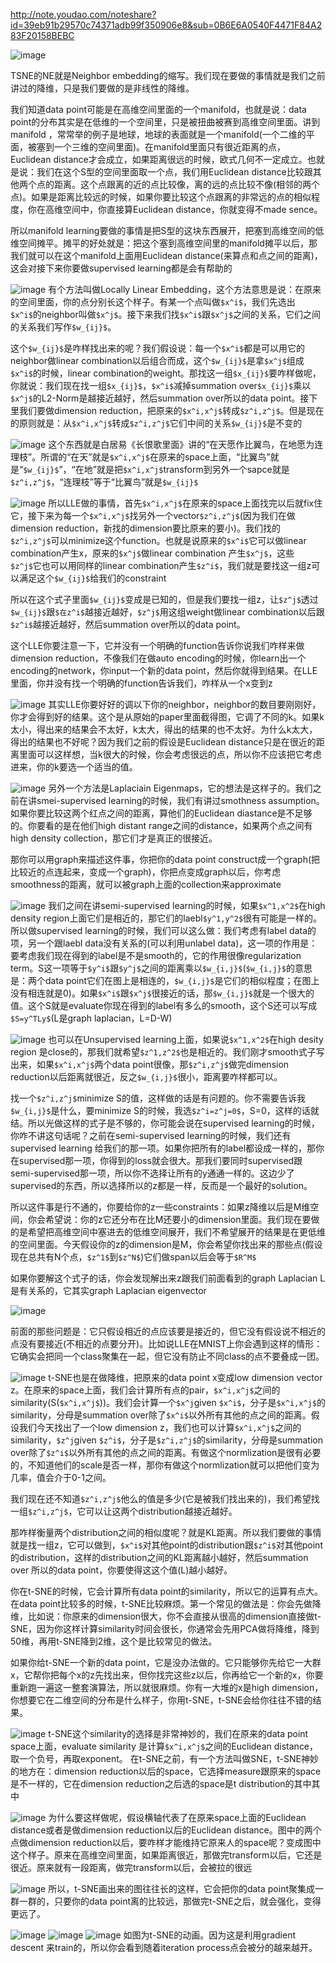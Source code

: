 http://note.youdao.com/noteshare?id=39eb91b29570c74371adb99f350906e8&sub=0B6E6A0540F4471F84A283F20158BEBC

![image](B90CF6EC81F24150B110A219F624358A)

TSNE的NE就是Neighbor embedding的缩写。我们现在要做的事情就是我们之前讲过的降维，只是我们要做的是非线性的降维。

我们知道data point可能是在高维空间里面的一个manifold，也就是说：data point的分布其实是在低维的一个空间里，只是被扭曲被赛到高维空间里面。讲到manifold ，常常举的例子是地球，地球的表面就是一个manifold(一个二维的平面，被塞到一个三维的空间里面)。在manifold里面只有很近距离的点，Euclidean distance才会成立，如果距离很远的时候，欧式几何不一定成立。也就是说：我们在这个S型的空间里面取一个点，我们用Euclidean distance比较跟其他两个点的距离。这个点跟离的近的点比较像，离的远的点比较不像(相邻的两个点)。如果是距离比较远的时候，如果你要比较这个点跟离的非常远的点的相似程度，你在高维空间中，你直接算Euclidean distance，你就变得不made sence。

所以manifold learning要做的事情是把S型的这块东西展开，把塞到高维空间的低维空间摊平。摊平的好处就是：把这个塞到高维空间里的manifold摊平以后，那我们就可以在这个manifold上面用Euclidean distance(来算点和点之间的距离)，这会对接下来你要做supervised learning都是会有帮助的



![image](F6077B3A28B64E84989C4D9F44B1F216)
有个方法叫做Locally Linear Embedding，这个方法意思是说：在原来的空间里面，你的点分别长这个样子。有某一个点叫做`$x^i$`，我们先选出`$x^i$`的neighbor叫做`$x^j$`。接下来我们找`$x^i$`跟`$x^j$`之间的关系，它们之间的关系我们写作`$w_{ij}$`。

这个`$w_{ij}$`是咋样找出来的呢？我们假设说：每一个`$x^i$`都是可以用它的neighbor做linear combination以后组合而成，这个`$w_{ij}$`是拿`$x^j$`组成`$x^i$`的时候，linear combination的weight。那找这一组`$x_{ij}$`要咋样做呢，你就说：我们现在找一组`$x_{ij}$`，`$x^i$`减掉summation over`$x_{ij}$`乘以`$x^j$`的L2-Norm是越接近越好，然后summation over所以的data point。接下里我们要做dimension reduction，把原来的`$x^i,x^j$`转成`$z^i,z^j$`。但是现在的原则就是：从`$x^i,x^j$`转成`$z^i,z^j$`它们中间的关系`$w_{ij}$`是不变的




![image](6CC16CA9D5DB460CAE878668209CFC9D)
这个东西就是白居易《长恨歌里面》讲的“在天愿作比翼鸟，在地愿为连理枝”。所谓的“在天”就是`$x^i,x^j$`在原来的space上面，“比翼鸟”就是“`$w_{ij}$`”，“在地”就是把`$x^i,x^j$`transform到另外一个sapce就是`$z^i,z^j$`，“连理枝”等于“比翼鸟”就是`$w_{ij}$`


![image](AD7DFABDDDBC42EABD057AFC75C71ABF)
所以LLE做的事情，首先`$x^i,x^j$`在原来的space上面找完以后就fix住它，接下来为每一个`$x^i,x^j$`找另外一个vector`$z^i,z^j$`(因为我们在做dimension reduction，新找的dimension要比原来的要小)。我们找的`$z^i,z^j$`可以minimize这个function。也就是说原来的`$x^i$`它可以做linear combination产生x，原来的`$x^j$`做linear combination 产生`$x^j$`，这些`$z^j$`它也可以用同样的linear combination产生`$z^i$`，我们就是要找这一组z可以满足这个`$w_{ij}$`给我们的constraint

所以在这个式子里面`$w_{ij}$`变成是已知的，但是我们要找一组z，让`$z^j$`透过`$w_{ij}$`跟`$在z^i$`越接近越好，`$z^j$`用这组weight做linear combination以后跟`$z^i$`越接近越好，然后summation over所以的data point。


这个LLE你要注意一下，它并没有一个明确的function告诉你说我们咋样来做dimension reduction，不像我们在做auto encoding的时候，你learn出一个encoding的network，你input一个新的data point，然后你就得到结果。在LLE里面，你并没有找一个明确的function告诉我们，咋样从一个x变到z



![image](F167F89C9A2A4982AFBCB5415BE08B4F)
其实LLE你要好好的调以下你的neighbor，neighbor的数目要刚刚好，你才会得到好的结果。这个是从原始的paper里面截得图，它调了不同的k。如果k太小，得出来的结果会不太好，k太大，得出的结果的也不太好。为什么k太大，得出的结果也不好呢？因为我们之前的假设是Euclidean distance只是在很近的距离里面可以这样想，当k很大的时候，你会考虑很远的点，所以你不应该把它考虑进来，你的k要选一个适当的值。


![image](59099A6903D24E60ABA85B3452602A10)
另外一个方法是Laplaciain Eigenmaps，它的想法是这样子的。我们之前在讲smei-supervised learning的时候，我们有讲过smothness assumption。如果你要比较这两个红点之间的距离，算他们的Euclidean diastance是不足够的。你要看的是在他们high distant range之间的distance，如果两个点之间有high density collection，那它们才是真正的很接近。

那你可以用graph来描述这件事，你把你的data point construct成一个graph(把比较近的点连起来，变成一个graph)，你把点变成graph以后，你考虑smoothness的距离，就可以被graph上面的collection来approximate


![image](CD460BE00F1541FFB4A53DF116224415)
我们之间在讲semi-supervised learning的时候，如果`$x^1,x^2$`在high density region上面它们是相近的，那它们的laebl`$y^1,y^2$`很有可能是一样的。所以做supervised learning的时候，我们可以这么做：我们考虑有label data的项，另一个跟laebl data没有关系的(可以利用unlabel data)，这一项的作用是：要考虑我们现在得到的label是不是smooth的，它的作用很像regularization term。S这一项等于`$y^i$`跟`$y^j$`之间的距离乘以`$w_{i,j}$`(`$w_{i,j}$`的意思是：两个data point它们在图上是相连的，`$w_{i,j}$`是它们的相似程度；在图上没有相连就是0)。如果`$x^i$`跟`$x^j$`很接近的话，那`$w_{i,j}$`就是一个很大的值。这个S就是evaluate你现在得到的label有多么的smooth，这个S还可以写成`$S=y^TLy$`(L是graph laplacian，L=D-W)

![image](C5F50019701843E2A9F71F6C61777556)
也可以在Unsupervised learning上面，如果说`$x^1,x^2$`在high desity region 是close的，那我们就希望`$z^1,z^2$`也是相近的。我们刚才smooth式子写出来，如果`$x^i,x^j$`两个data point很像，那`$z^i,z^j$`做完dimension reduction以后距离就很近，反之`$w_{i,j}$`很小，距离要咋样都可以。

找一个`$z^i,z^j$`minimize S的值，这样做的话是有问题的。你不需要告诉我`$w_{i,j}$`是什么，要minimize S的时候，我选`$z^i=z^j=0$`，S=0，这样的话就结。所以光做这样的式子是不够的，你可能会说在supervised learning的时候，你咋不讲这句话呢？之前在semi-supervised learning的时候，我们还有supervised learning 给我们的那一项。如果你把所有的label都设成一样的，那你在supervised那一项，你得到的loss就会很大。那我们要同时supervised跟semi-supervised那一项，所以你不选择让所有的y通通一样的。这边少了supervised的东西，所以选择所以的z都是一样，反而是一个最好的solution。

所以这件事是行不通的，你要给你的z一些constraints：如果z降维以后是M维空间，你会希望说：你的z它还分布在比M还要小的dimension里面。我们现在要做的是希望把高维空间中塞进去的低维空间展开，我们不希望展开的结果是在更低维的空间里面。今天假设你的z的dimension是M，你会希望你找出来的那些点(假设现在总共有N个点，`$z^1$`到`$z^N$`)它们做span以后会等于`$R^M$`

如果你要解这个式子的话，你会发现解出来z跟我们前面看到的graph Laplacian L是有关系的，它其实graph Laplacian eigenvector

![image](80EB6ADBDE67489E9B2DC2DF533623A3)

前面的那些问题是：它只假设相近的点应该要是接近的，但它没有假设说不相近的点没有要接近(不相近的点要分开)。比如说LLE在MNIST上你会遇到这样的情形：它确实会把同一个class聚集在一起，但它没有防止不同class的点不要叠成一团。

![image](E6EF9D5DC0AF47168D8005CD2C86D0B8)
t-SNE也是在做降维，把原来的data point x变成low dimension vector z。在原来的space上面，我们会计算所有点的pair，`$x^i,x^j$`之间的similarity(S(`$x^i,x^j$`))。我们会计算一个`$x^j`given `$x^i$`，分子是`$x^i,x^j$`的similarity，分母是summation over除了`$x^i$`以外所有其他的点之间的距离。假设我们今天找出了一个low dimension z，我们也可以计算`$x^i,x^j$`之间的similarity，`$z^j`given `$z^i$`，分子是`$z^i,z^j$`的similarity，分母是summation over除了`$z^i$`以外所有其他的点之间的距离。有做这个normlization是很有必要的，不知道他们的scale是否一样，那你有做这个normlization就可以把他们变为几率，值会介于0-1之间。

我们现在还不知道`$z^i,z^j$`他么的值是多少(它是被我们找出来的)，我们希望找一组`$z^i,z^j$`，它可以让这两个distribution越接近越好。

那咋样衡量两个distribution之间的相似度呢？就是KL距离。所以我们要做的事情就是找一组z，它可以做到，`$x^i$`对其他point的distribution跟`$z^i$`对其他point的distribution，这样的distribution之间的KL距离越小越好，然后summation over 所以的data point，你要使得这这个值(L)越小越好。




你在t-SNE的时候，它会计算所有data point的similarity，所以它的运算有点大。在data point比较多的时候，t-SNE比较麻烦。第一个常见的做法是：你会先做降维，比如说：你原来的dimension很大，你不会直接从很高的dimension直接做t-SNE，因为你这样计算similarity时间会很长，你通常会先用PCA做将降维，降到50维，再用t-SNE降到2维，这个是比较常见的做法。

如果你给t-SNE一个新的data point，它是没办法做的。它只能够你先给它一大群x，它帮你把每个x的z先找出来，但你找完这些z以后，你再给它一个新的x，你要重新跑一遍这一整套演算法，所以就很麻烦。你有一大堆的x是high dimension，你想要它在二维空间的分布是什么样子，你用t-SNE，t-SNE会给你往往不错的结果。


![image](C1CBA4BDB4E14FDF99F4956944CA013F)
t-SNE这个similarity的选择是非常神妙的，我们在原来的data point space上面，evaluate similarity 是计算`$x^i,x^j$`之间的Euclidean distance，取一个负号，再取exponent。 在t-SNE之前，有一个方法叫做SNE，t-SNE神妙的地方在：dimension reduction以后的space，它选择measure跟原来的space是不一样的，它在dimension reduction之后选的space是t distribution的其中其中



![image](92B6BE31B5424AB5881D167427A1913B)
为什么要这样做呢，假设横轴代表了在原来space上面的Euclidean distance或者是做dimension reduction以后的Euclidean distance。图中的两个点做dimension reduction以后，要咋样才能维持它原来人的space呢？变成图中这个样子。原来在高维空间里面，如果距离很近，那做完transform以后，它还是很近。原来就有一段距离，做完transform以后，会被拉的很远


![image](9B83308C1B494B8CA28836A271A622F6)
所以，t-SNE画出来的图往往长的这样，它会把你的data point聚集成一群一群的，只要你的data point离的比较远，那做完t-SNE之后，就会强化，变得更远了。


![image](E618438E57274E098EEDF8D2907DE055)
![image](8DBDBB51000A4D139C1807499B0E0FE5)
![image](207A7E8379D6437C9A8D927A1B3EE1F0)
如图为t-SNE的动画。因为这是利用gradient descent 来train的，所以你会看到随着iteration process点会被分的越来越开。

















